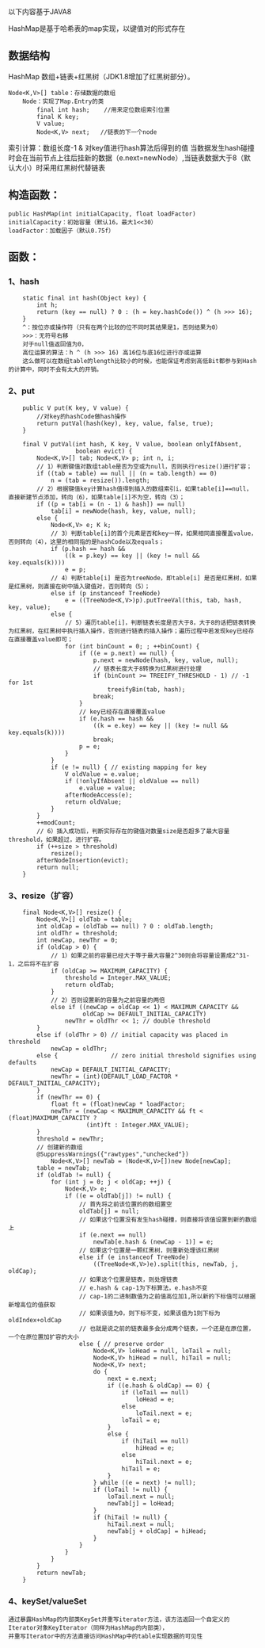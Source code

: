 以下内容基于JAVA8

HashMap是基于哈希表的map实现，以键值对的形式存在

## 数据结构
HashMap 数组+链表+红黑树（JDK1.8增加了红黑树部分）。
```
Node<K,V>[] table：存储数据的数组
	Node：实现了Map.Entry的类
		final int hash;    //用来定位数组索引位置
	    final K key;
	    V value;
	    Node<K,V> next;   //链表的下一个node
```
索引计算：数组长度-1 & 对key值进行hash算法后得到的值
当数据发生hash碰撞时会在当前节点上往后挂新的数据（e.next=newNode）,当链表数据大于8（默认大小）时采用红黑树代替链表

## 构造函数：

	public HashMap(int initialCapacity, float loadFactor)
	initialCapacity：初始容量（默认16，最大1<<30）
	loadFactor：加载因子（默认0.75f）

## 函数：
### 1、hash
	
		static final int hash(Object key) {
	        int h;
	        return (key == null) ? 0 : (h = key.hashCode()) ^ (h >>> 16);
	    }
	    ^：按位亦或操作符（只有在两个比较的位不同时其结果是1，否则结果为0）
	    >>>：无符号右移
	    对于null值返回值为0，
	    高位运算的算法：h ^ (h >>> 16) 高16位与底16位进行亦或运算
	    这么做可以在数组table的length比较小的时候，也能保证考虑到高低Bit都参与到Hash的计算中，同时不会有太大的开销。
### 2、put
	
	    public V put(K key, V value) {
			//对key的hashCode做hash操作
	        return putVal(hash(key), key, value, false, true);
	    }

	    final V putVal(int hash, K key, V value, boolean onlyIfAbsent,
	                   boolean evict) {
	        Node<K,V>[] tab; Node<K,V> p; int n, i;
	        // 1）判断键值对数组table是否为空或为null，否则执行resize()进行扩容；
	        if ((tab = table) == null || (n = tab.length) == 0)
	            n = (tab = resize()).length;
	        // 2）根据键值key计算hash值得到插入的数组索引i，如果table[i]==null，直接新建节点添加，转向（6），如果table[i]不为空，转向（3）；
	        if ((p = tab[i = (n - 1) & hash]) == null)
	            tab[i] = newNode(hash, key, value, null);
	        else {
	            Node<K,V> e; K k;
	            // 3）判断table[i]的首个元素是否和key一样，如果相同直接覆盖value，否则转向（4），这里的相同指的是hashCode以及equals；
	            if (p.hash == hash &&
	                ((k = p.key) == key || (key != null && key.equals(k))))
	                e = p;
	            // 4）判断table[i] 是否为treeNode，即table[i] 是否是红黑树，如果是红黑树，则直接在树中插入键值对，否则转向（5）；
	            else if (p instanceof TreeNode)
	                e = ((TreeNode<K,V>)p).putTreeVal(this, tab, hash, key, value);
	            else {
	            	// 5）遍历table[i]，判断链表长度是否大于8，大于8的话把链表转换为红黑树，在红黑树中执行插入操作，否则进行链表的插入操作；遍历过程中若发现key已经存在直接覆盖value即可；
	                for (int binCount = 0; ; ++binCount) {
	                    if ((e = p.next) == null) {
	                        p.next = newNode(hash, key, value, null);
	                        // 链表长度大于8转换为红黑树进行处理
	                        if (binCount >= TREEIFY_THRESHOLD - 1) // -1 for 1st
	                            treeifyBin(tab, hash);
	                        break;
	                    }
	                    // key已经存在直接覆盖value
	                    if (e.hash == hash &&
	                        ((k = e.key) == key || (key != null && key.equals(k))))
	                        break;
	                    p = e;
	                }
	            }
	            if (e != null) { // existing mapping for key
	                V oldValue = e.value;
	                if (!onlyIfAbsent || oldValue == null)
	                    e.value = value;
	                afterNodeAccess(e);
	                return oldValue;
	            }
	        }
	        ++modCount;
	        // 6）插入成功后，判断实际存在的键值对数量size是否超多了最大容量threshold，如果超过，进行扩容。
	        if (++size > threshold)
	            resize();
	        afterNodeInsertion(evict);
	        return null;
	    }
### 3、resize（扩容）
	
		final Node<K,V>[] resize() {
	        Node<K,V>[] oldTab = table;
	        int oldCap = (oldTab == null) ? 0 : oldTab.length;
	        int oldThr = threshold;
	        int newCap, newThr = 0;
	        if (oldCap > 0) {
	        	// 1）如果之前的容量已经大于等于最大容量2^30则会将容量设置成2^31-1，之后将不在扩容
	            if (oldCap >= MAXIMUM_CAPACITY) {
	                threshold = Integer.MAX_VALUE;
	                return oldTab;
	            }
	            // 2）否则设置新的容量为之前容量的两倍
	            else if ((newCap = oldCap << 1) < MAXIMUM_CAPACITY &&
	                     oldCap >= DEFAULT_INITIAL_CAPACITY)
	                newThr = oldThr << 1; // double threshold
	        }
	        else if (oldThr > 0) // initial capacity was placed in threshold
	            newCap = oldThr;
	        else {               // zero initial threshold signifies using defaults
	            newCap = DEFAULT_INITIAL_CAPACITY;
	            newThr = (int)(DEFAULT_LOAD_FACTOR * DEFAULT_INITIAL_CAPACITY);
	        }
	        if (newThr == 0) {
	            float ft = (float)newCap * loadFactor;
	            newThr = (newCap < MAXIMUM_CAPACITY && ft < (float)MAXIMUM_CAPACITY ?
	                      (int)ft : Integer.MAX_VALUE);
	        }
	        threshold = newThr;
	        // 创建新的数组
	        @SuppressWarnings({"rawtypes","unchecked"})
	            Node<K,V>[] newTab = (Node<K,V>[])new Node[newCap];
	        table = newTab;
	        if (oldTab != null) {
	            for (int j = 0; j < oldCap; ++j) {
	                Node<K,V> e;
	                if ((e = oldTab[j]) != null) {
	                	// 首先将之前该位置的的数组置空
	                    oldTab[j] = null;
	                    // 如果这个位置没有发生hash碰撞，则直接将该值设置到新的数组上
	                    if (e.next == null)
	                        newTab[e.hash & (newCap - 1)] = e;
	                    // 如果这个位置是一颗红黑树，则重新处理该红黑树
	                    else if (e instanceof TreeNode)
	                        ((TreeNode<K,V>)e).split(this, newTab, j, oldCap);
	                    // 如果这个位置是链表，则处理链表
	                    // e.hash & cap-1为下标算法，e.hash不变
	                    // cap-1的二进制数值为之前值高位加1,所以新的下标值可以根据新增高位的值获取
	                    // 如果该值为0，则下标不变，如果该值为1则下标为oldIndex+oldCap
	                    // 也就是说之前的链表最多会分成两个链表，一个还是在原位置，一个在原位置加扩容的大小
	                    else { // preserve order
	                        Node<K,V> loHead = null, loTail = null;
	                        Node<K,V> hiHead = null, hiTail = null;
	                        Node<K,V> next;
	                        do {
	                            next = e.next;
	                            if ((e.hash & oldCap) == 0) {
	                                if (loTail == null)
	                                    loHead = e;
	                                else
	                                    loTail.next = e;
	                                loTail = e;
	                            }
	                            else {
	                                if (hiTail == null)
	                                    hiHead = e;
	                                else
	                                    hiTail.next = e;
	                                hiTail = e;
	                            }
	                        } while ((e = next) != null);
	                        if (loTail != null) {
	                            loTail.next = null;
	                            newTab[j] = loHead;
	                        }
	                        if (hiTail != null) {
	                            hiTail.next = null;
	                            newTab[j + oldCap] = hiHead;
	                        }
	                    }
	                }
	            }
	        }
	        return newTab;
	    }
### 4、keySet/valueSet
	通过暴露HashMap的内部类KeySet并重写iterator方法，该方法返回一个自定义的Iterator对象KeyIterator（同样为HashMap的内部类），
	并重写Iterator中的方法直接访问HashMap中的table实现数据的可见性
